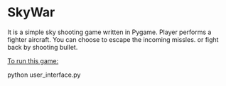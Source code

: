 # SkyWar
It is a simple sky shooting game written in Pygame. Player performs a fighter aircraft. You can choose to escape the incoming missles. or fight back by shooting bullet.



<ins>To run this game:<ins>

python user_interface.py
